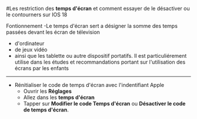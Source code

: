 #Les restriction des **temps d'écran** et comment essayer de le désactiver ou le contourners sur IOS 18

Fontionnement 
-Le temps d'écran sert a désigner la somme des temps passées devant les écran de télevision
- d'ordinateur
- de jeux vidéo
- ainsi que les tablette ou autre dispositif portatifs. Il est particuliérement utilise dans les études et recommandations portant sur l'utilisation des écrans par les enfants 
---
- Rénitialiser le code de temps d'écran avec l'indentifiant Apple
  - Ouvrir les **Réglages**
  - Allez dans les **temps d'écran**
  - Tapper sur **Modifier le code Temps d'écran** ou **Désactiver le code de temps d'écran**.
  
  
